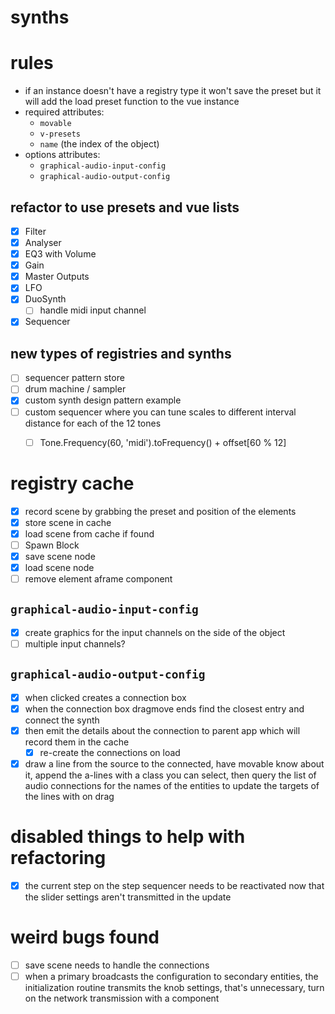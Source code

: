 # synths

# rules
* if an instance doesn't have a registry type it won't save the preset but it will add the load preset function to the vue instance
* required attributes:
  * `movable`
  * `v-presets`
  * `name` (the index of the object)
* options attributes:
  * `graphical-audio-input-config`
  * `graphical-audio-output-config`

## refactor to use presets and vue lists
* [x] Filter
* [x] Analyser
* [x] EQ3 with Volume
* [x] Gain
* [x] Master Outputs
* [x] LFO
* [x] DuoSynth
  * [ ] handle midi input channel
* [x] Sequencer

## new types of registries and synths
* [ ] sequencer pattern store
* [ ] drum machine / sampler
* [x] custom synth design pattern example
* [ ] custom sequencer where you can tune scales to different interval distance for each of the 12 tones
  * [ ] Tone.Frequency(60, 'midi').toFrequency() + offset[60 % 12]


# registry cache
* [x] record scene by grabbing the preset and position of the elements
* [x] store scene in cache
* [x] load scene from cache if found
* [ ] Spawn Block
* [x] save scene node
* [x] load scene node
* [ ] remove element aframe component

## `graphical-audio-input-config`
* [x] create graphics for the input channels on the side of the object
* [ ] multiple input channels?

## `graphical-audio-output-config`
* [x] when clicked creates a connection box
* [x] when the connection box dragmove ends find the closest entry and connect the synth
* [x] then emit the details about the connection to parent app which will record them in the cache
  * [x] re-create the connections on load
* [x] draw a line from the source to the connected, have movable know about it, append the a-lines with a class you can select, then query the list of audio connections for the names of the entities to update the targets of the lines with on drag

# disabled things to help with refactoring
* [x] the current step on the step sequencer needs to be reactivated now that the slider settings aren't transmitted in the update

# weird bugs found
* [ ] save scene needs to handle the connections
* [ ] when a primary broadcasts the configuration to secondary entities, the initialization routine transmits the knob settings, that's unnecessary, turn on the network transmission with a component

